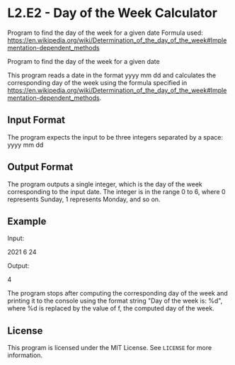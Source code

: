 # L2.E2 - Day of the Week Calculator

Program to find the day of the week for a given date
Formula used: https://en.wikipedia.org/wiki/Determination_of_the_day_of_the_week#Implementation-dependent_methods

Program to find the day of the week for a given date

This program reads a date in the format yyyy mm dd and calculates the corresponding day of the week using the formula specified in https://en.wikipedia.org/wiki/Determination_of_the_day_of_the_week#Implementation-dependent_methods.

## Input Format

The program expects the input to be three integers separated by a space: yyyy mm dd

## Output Format

The program outputs a single integer, which is the day of the week corresponding to the input date. The integer is in the range 0 to 6, where 0 represents Sunday, 1 represents Monday, and so on.

## Example

Input:

2021 6 24

Output:

4

The program stops after computing the corresponding day of the week and printing it to the console using the format string "Day of the week is: %d", where %d is replaced by the value of f, the computed day of the week.

## License

This program is licensed under the MIT License. See `LICENSE` for more information.


